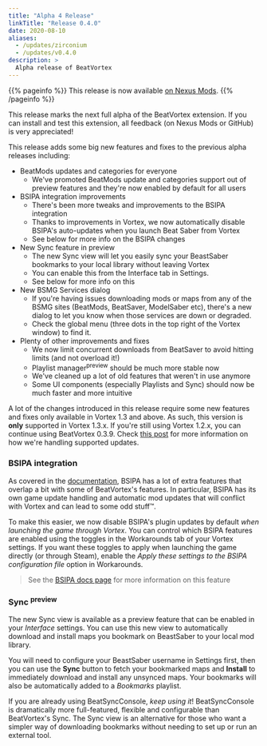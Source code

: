 ```yaml
---
title: "Alpha 4 Release"
linkTitle: "Release 0.4.0"
date: 2020-08-10
aliases:
  - /updates/zirconium
  - /updates/v0.4.0
description: >
  Alpha release of BeatVortex
---
```


{{% pageinfo %}}
This release is now available [on Nexus Mods](https://www.nexusmods.com/site/mods/96?tab=files).
{{% /pageinfo %}}

This release marks the next full alpha of the BeatVortex extension. If you can install and test this extension, all feedback (on Nexus Mods or GitHub) is very appreciated!

This release adds some big new features and fixes to the previous alpha releases including:

- BeatMods updates and categories for everyone
  - We've promoted BeatMods update and categories support out of preview features and they're now enabled by default for all users
- BSIPA integration improvements
  - There's been more tweaks and improvements to the BSIPA integration
  - Thanks to improvements in Vortex, we now automatically disable BSIPA's auto-updates when you launch Beat Saber from Vortex
  - See below for more info on the BSIPA changes
- New Sync feature in preview
  - The new Sync view will let you easily sync your BeastSaber bookmarks to your local library without leaving Vortex
  - You can enable this from the Interface tab in Settings.
  - See below for more info on this
- New BSMG Services dialog
  - If you're having issues downloading mods or maps from any of the BSMG sites (BeatMods, BeatSaver, ModelSaber etc), there's a new dialog to let you know when those services are down or degraded.
  - Check the global menu (three dots in the top right of the Vortex window) to find it.
- Plenty of other improvements and fixes
  - We now limit concurrent downloads from BeatSaver to avoid hitting limits (and not overload it!)
  - Playlist manager<sup>preview</sup> should be much more stable now
  - We've cleaned up a lot of old features that weren't in use anymore
  - Some UI components (especially Playlists and Sync) should now be much faster and more intuitive

A lot of the changes introduced in this release require some new features and fixes only available in Vortex 1.3 and above. As such, this version is **only** supported in Vortex 1.3.x. If you're still using Vortex 1.2.x, you can continue using BeatVortex 0.3.9. Check [this post](/blog/2020/07/22/vortex-beatvortex-and-updates/) for more information on how we're handling supported updates.

### BSIPA integration

As covered in the [documentation](/docs/usage/bsipa/), BSIPA has a lot of extra features that overlap a bit with some of BeatVortex's features. In particular, BSIPA has its own game update handling and automatic mod updates that will conflict with Vortex and can lead to some odd stuff™.

To make this easier, we now disable BSIPA's plugin updates by default *when launching the game through Vortex*. You can control which BSIPA features are enabled using the toggles in the Workarounds tab of your Vortex settings. If you want these toggles to apply when launching the game directly (or through Steam), enable the *Apply these settings to the BSIPA configuration file* option in Workarounds.

> See the [BSIPA docs page](/docs/usage/bsipa) for more information on this feature

### Sync <sup>preview</sup>

The new Sync view is available as a preview feature that can be enabled in your *Interface* settings. You can use this new view to automatically download and install maps you bookmark on BeastSaber to your local mod library.

You will need to configure your BeastSaber username in Settings first, then you can use the **Sync** button to fetch your bookmarked maps and **Install** to immediately download and install any unsynced maps. Your bookmarks will also be automatically added to a *Bookmarks* playlist.

If you are already using BeatSyncConsole, *keep using it*! BeatSyncConsole is dramatically more full-featured, flexible and configurable than BeatVortex's Sync. The Sync view is an alternative for those who want a simpler way of downloading bookmarks without needing to set up or run an external tool.